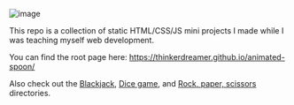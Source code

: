 ![image](https://github.com/user-attachments/assets/b5d78ac4-6df9-4224-a7ec-14e940dba457)

This repo is a collection of static HTML/CSS/JS mini projects I made while I was teaching myself web development.

You can find the root page here: https://thinkerdreamer.github.io/animated-spoon/

Also check out the [Blackjack](https://github.com/ThinkerDreamer/animated-spoon/tree/main/blackjack), [Dice game](https://github.com/ThinkerDreamer/animated-spoon/tree/main/dice-game), and [Rock, paper, scissors](https://github.com/ThinkerDreamer/animated-spoon/tree/main/rock-paper-scissors) directories.
